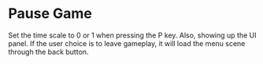 # Pause Game
Set the time scale to 0 or 1 when pressing the P key. Also, showing up the UI panel.
If the user choice is to leave gameplay, it will load the menu scene through the back button.